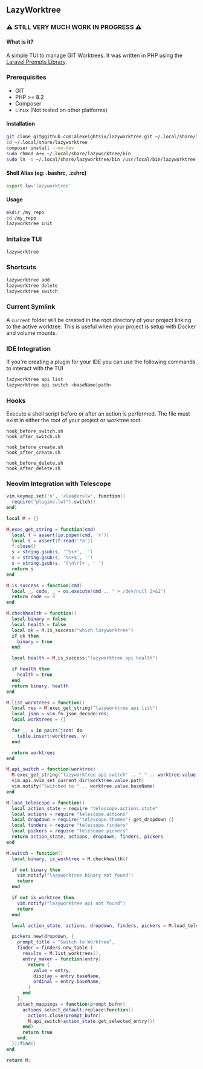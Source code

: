 ## LazyWorktree ##

###  ⚠️ STILL VERY MUCH WORK IN PROGRESS ⚠️ ###

#### What is it?
A simple TUI to manage GIT Worktrees. It was written in PHP using the [Laravel Prompts Library](https://github.com/laravel/prompts).

### Prerequisites
- GIT
- PHP >= 8.2
- Composer
- Linux (Not tested on other platforms)


#### Installation
``` bash
git clone git@github.com:alexeightsix/lazyworktree.git ~/.local/share/lazyworktree
cd ~/.local/share/lazyworktree
composer install --no-dev
sudo chmod a+x ~/.local/share/lazyworktree/bin
sudo ln -s ~/.local/share/lazyworktree/bin /usr/local/bin/lazyworktree
```

#### Shell Alias (eg: .bashrc, .zshrc)
``` bash
export lw='lazyworktree'
```

#### Usage
``` bash
mkdir /my_repo 
cd /my_repo
lazyworktree init
```

### Initalize TUI
``` bash
lazyworktree 
```

### Shortcuts
``` bash
lazyworktree add
lazyworktree delete
lazyworktree switch
```

### Current Symlink
A ```current``` folder will be created in the root directory of your project linking to the active worktree. This is useful when your project is setup with Docker and volume mounts.

### IDE Integration
If you're creating a plugin for your IDE you can use the following commands to interact with the TUI
``` bash
lazyworktree api list
lazyworktree api switch <baseName|path>
```

### Hooks 
Execute a shell script before or after an action is performed. The file must exist in either the root of your project or worktree root.
```
hook_before_switch.sh
hook_after_switch.sh

hook_before_create.sh
hook_after_create.sh

hook_before_delete.sh
hook_after_delete.sh
```

### Neovim Integration with Telescope
```lua
vim.keymap.set('n', '<leader>lw', function()
  require("plugins.lwt").switch()
end)
```

```lua 
local M = {}

M.exec_get_string = function(cmd)
  local f = assert(io.popen(cmd, 'r'))
  local s = assert(f:read('*a'))
  f:close()
  s = string.gsub(s, '^%s+', '')
  s = string.gsub(s, '%s+$', '')
  s = string.gsub(s, '[\n\r]+', ' ')
  return s
end

M.is_success = function(cmd)
  local _, code, _ = os.execute(cmd .. " > /dev/null 2>&1")
  return code == 0
end

M.checkhealth = function()
  local binary = false
  local health = false
  local ok = M.is_success("which lazyworktree")
  if ok then
    binary = true
  end

  local health = M.is_success("lazyworktree api health")

  if health then
    health = true
  end
  return binary, health
end

M.list_worktrees = function()
  local res = M.exec_get_string("lazyworktree api list")
  local json = vim.fn.json_decode(res)
  local worktrees = {}

  for _, v in pairs(json) do
    table.insert(worktrees, v)
  end

  return worktrees
end

M.api_switch = function(worktree)
  M.exec_get_string("lazyworktree api switch" .. " " .. worktree.value.path)
  vim.api.nvim_set_current_dir(worktree.value.path)
  vim.notify("Switched to " .. worktree.value.baseName)
end

M.load_telescope = function()
  local action_state = require "telescope.actions.state"
  local actions = require "telescope.actions"
  local dropdown = require("telescope.themes").get_dropdown {}
  local finders = require "telescope.finders"
  local pickers = require "telescope.pickers"
  return action_state, actions, dropdown, finders, pickers
end

M.switch = function()
  local binary, is_worktree = M.checkhealth()

  if not binary then
    vim.notify("lazyworktree binary not found")
    return
  end

  if not is_worktree then
    vim.notify("lazyworktree api not found")
    return
  end

  local action_state, actions, dropdown, finders, pickers = M.load_telescope()

  pickers.new(dropdown, {
    prompt_title = "Switch to Worktree",
    finder = finders.new_table {
      results = M.list_worktrees(),
      entry_maker = function(entry)
        return {
          value = entry,
          display = entry.baseName,
          ordinal = entry.baseName,
        }
      end
    },
    attach_mappings = function(prompt_bufnr)
      actions.select_default:replace(function()
        actions.close(prompt_bufnr)
        M.api_switch(action_state.get_selected_entry())
      end)
      return true
    end,
  }):find()
end

return M;
```
